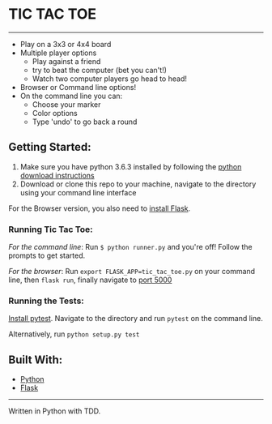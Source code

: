 # TIC TAC TOE
----------
 - Play on a 3x3 or 4x4 board
 - Multiple player options
   - Play against a friend
   - try to beat the computer (bet you can't!)
   - Watch two computer players go head to head!
 - Browser or Command line options! 
 - On the command line you can: 
   - Choose your marker
   - Color options
   - Type 'undo' to go back a round

## Getting Started: 

 1. Make sure you have python 3.6.3 installed by following the [python
    download instructions](https://www.python.org/downloads/)  
 2. Download or clone this repo to your machine, navigate to the directory using your command line interface

 For the Browser version, you also need to [install Flask](http://flask.pocoo.org/docs/0.12/installation/). 


### Running Tic Tac Toe: 

  *For the command line*:  Run `$ python runner.py` and you're off! Follow the prompts to get started.

  *For the browser*: Run `export FLASK_APP=tic_tac_toe.py` on your command line, then  `flask run`, finally navigate to [port 5000](http://localhost:5000/)

### Running the Tests:
  
  [Install pytest](https://docs.pytest.org/en/latest/getting-started.html). Navigate to the directory and run `pytest` on the command line.

  Alternatively, run `python setup.py test`



## Built With: 
  - [Python](https://www.python.org)
  - [Flask](http://flask.pocoo.org/)






----------
Written in Python with TDD.
